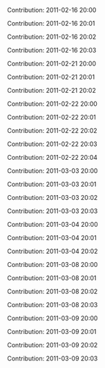 Contribution: 2011-02-16 20:00

Contribution: 2011-02-16 20:01

Contribution: 2011-02-16 20:02

Contribution: 2011-02-16 20:03

Contribution: 2011-02-21 20:00

Contribution: 2011-02-21 20:01

Contribution: 2011-02-21 20:02

Contribution: 2011-02-22 20:00

Contribution: 2011-02-22 20:01

Contribution: 2011-02-22 20:02

Contribution: 2011-02-22 20:03

Contribution: 2011-02-22 20:04

Contribution: 2011-03-03 20:00

Contribution: 2011-03-03 20:01

Contribution: 2011-03-03 20:02

Contribution: 2011-03-03 20:03

Contribution: 2011-03-04 20:00

Contribution: 2011-03-04 20:01

Contribution: 2011-03-04 20:02

Contribution: 2011-03-08 20:00

Contribution: 2011-03-08 20:01

Contribution: 2011-03-08 20:02

Contribution: 2011-03-08 20:03

Contribution: 2011-03-09 20:00

Contribution: 2011-03-09 20:01

Contribution: 2011-03-09 20:02

Contribution: 2011-03-09 20:03

